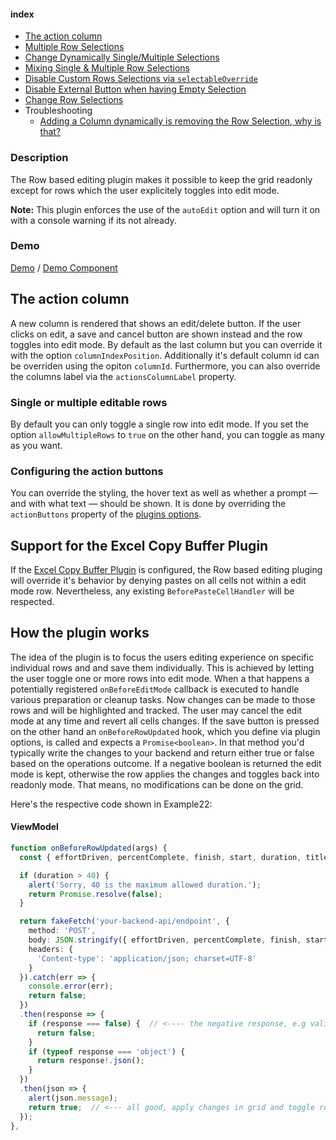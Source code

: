 #### index
- [The action column](#the-action-column)
- [Multiple Row Selections](#multiple-row-selections)
- [Change Dynamically Single/Multiple Selections](#changing-dynamically-from-single-to-multiple-selections-and-vice-versa)
- [Mixing Single & Multiple Row Selections](#mixing-single--multiple-row-selections)
- [Disable Custom Rows Selections via `selectableOverride`](#disable-custom-rows-selections-via-selectableoverride)
- [Disable External Button when having Empty Selection](#disable-external-button-when-having-empty-selection)
- [Change Row Selections](#change-row-selections)
- Troubleshooting
  - [Adding a Column dynamically is removing the Row Selection, why is that?](#adding-a-column-dynamically-is-removing-the-row-selection-why-is-that)

### Description
The Row based editing plugin makes it possible to keep the grid readonly except for rows which the user explicitely toggles into edit mode.

**Note:** This plugin enforces the use of the `autoEdit` option and will turn it on with a console warning if its not already.

### Demo
[Demo](https://ghiscoding.github.io/slickgrid-vue/#/slickgrid/Example35) / [Demo Component](https://github.com/ghiscoding/slickgrid-vue/blob/master/src/examples/slickgrid/Example35.tsx)

## The action column
A new column is rendered that shows an edit/delete button. If the user clicks on edit, a save and cancel button are shown instead and the row toggles into edit mode. By default as the last column but you can override it with the option `columnIndexPosition`. Additionally it's default column id can be overriden using the opiton `columnId`. Furthermore, you can also override the columns label via the `actionsColumnLabel` property.

### Single or multiple editable rows
By default you can only toggle a single row into edit mode. If you set the option `allowMultipleRows` to `true` on the other hand, you can toggle as many as you want.

### Configuring the action buttons
You can override the styling, the hover text as well as whether a prompt — and with what text — should be shown. It is done by overriding the `actionButtons` property of the [plugins options](https://github.com/ghiscoding/slickgrid-universal/blob/master/packages/common/src/interfaces/rowBasedEditOption.interface.ts).

## Support for the Excel Copy Buffer Plugin
If the [Excel Copy Buffer Plugin](excel-copy-buffer.md) is configured, the Row based editing pluging will override it's behavior by denying pastes on all cells not within a edit mode row. Nevertheless, any existing `BeforePasteCellHandler` will be respected.

## How the plugin works
The idea of the plugin is to focus the users editing experience on specific individual rows and and save them individually. This is achieved by letting the user toggle one or more rows into edit mode.
When a that happens a potentially registered `onBeforeEditMode` callback is executed to handle various preparation or cleanup tasks. Now changes can be made to those rows and will be highlighted and tracked. The user may cancel the edit mode at any time and revert all cells changes. If the save button is pressed on the other hand an `onBeforeRowUpdated` hook, which you define via plugin options, is called and expects a `Promise<boolean>`. In that method you'd typically write the changes to your backend and return either true or false based on the operations outcome. If a negative boolean is returned the edit mode is kept, otherwise the row applies the changes and toggles back into readonly mode. That means, no modifications can be done on the grid.

Here's the respective code shown in Example22:

#### ViewModel
```ts
function onBeforeRowUpdated(args) {
  const { effortDriven, percentComplete, finish, start, duration, title } = args.dataContext;

  if (duration > 40) {
    alert('Sorry, 40 is the maximum allowed duration.');
    return Promise.resolve(false);
  }

  return fakeFetch('your-backend-api/endpoint', {
    method: 'POST',
    body: JSON.stringify({ effortDriven, percentComplete, finish, start, duration, title }),
    headers: {
      'Content-type': 'application/json; charset=UTF-8'
    }
  }).catch(err => {
    console.error(err);
    return false;
  })
  .then(response => {
    if (response === false) {  // <---- the negative response, e.g validation failed, keep the row as is
      return false;
    }
    if (typeof response === 'object') {
      return response!.json();
    }
  })
  .then(json => {
    alert(json.message);
    return true;  // <--- all good, apply changes in grid and toggle row into readonly mode
  });
},
```
